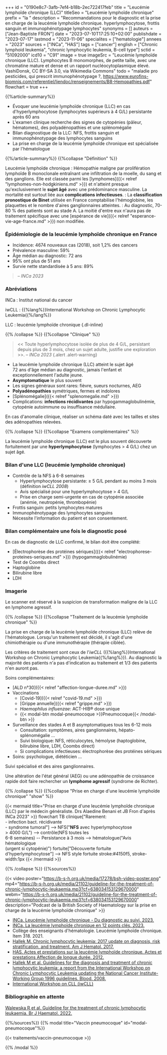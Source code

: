 +++
id = "0190e8c7-3afb-7ef4-b18b-2ec722417feb"
title = "Leucémie lymphoïde chronique (LLC)"
titleSeo = "Leucémie lymphoïde chronique"
prefix = "la "
description = "Recommandations pour le diagnostic et la prise en charge de la leucémie lymphoïde chronique. hyperlymphocytose, frottis sanguin et immunophénotypage lymphocytes"
synonyms = []
auteurs = ["Jean-Baptiste FRON"]
date = "2023-07-10T17:25:10+02:00"
publishdate = "2023-07-17"
lastmod = "2023-11-06"
specialites = ["hematologie"]
annees = "2023"
sources = ["INCa", "HAS"]
tags = ["cancer"]
english = ["Chronic lymphoid leukemia", "chronic lymphocytic leukemia, B-cell type"]
sctid = "51092000"
icd10 = "C91"
image = true
imageSrc = "Leucémie lymphoïde chronique (LLC). Lymphocytes B monomorphes, de petite taille, avec une chromatine mature et dense et un rapport nucléocytoplasmique élevé. VashiDonsk, CC BY-SA 3.0, via Wikimedia Commons"
todo = "maladie pro pesticides, qui prescrit immunophénotypage ?, https://www.eurofins-biomnis.com/referentiel/liendoc/renseignements/B8-Hemopathies.pdf"
flowchart = true
+++

{{%article-summary%}}

- Évoquer une leucémie lymphoïde chronique (LLC) en cas d'hyperlymphocytose (lymphocytes supérieurs à 4 G/L) persistante après 60 ans
- L'examen clinique recherche des signes de cytopénies (pâleur, hématomes), des polyadénopathies et une splénomégalie
- Bilan diagnostique de la LLC: NFS, frottis sanguin et immunophénotypage des lymphocytes sanguins
- La prise en charge de la leucémie lymphoïde chronique est spécialisée par l'hématologue

{{%/article-summary%}}
{{%collapse "Définition" %}}

Leucémie lymphoïde chronique
: Hémopathie maligne par prolifération lymphoïde B monoclonale entraînant une infiltration de la moelle, du sang et des ganglions. Elle est classée parmi les [lymphomes]({{< relref "lymphomes-non-hodgkiniens.md" >}}) et n'atteint presque qu'exclusivement le **sujet âgé** avec une prédominance masculine. La mortalité est surtout liée aux **complications infectieuses**.
: La **classification pronostique de Binet** utilisée en France comptabilise l'hémoglobine, les plaquettes et le nombre d'aires ganglionnaires atteintes.
: Au diagnostic, 70-80 % des patients sont au stade A. La moitié d'entre eux n'aura pas de traitement spécifique avec une [espérance de vie]({{< relref "esperance-vie-age-france.md" >}}) non modifiée.

### Épidémiologie de la leucémie lymphoïde chronique en France

- Incidence: 4674 nouveaux cas (2018), soit 1,2% des cancers
- Prévalence masculine: 59%
- Âge médian au diagnostic: 72 ans
- 95% ont plus de 51 ans
- Survie nette standardisée à 5 ans: 89%

> – *INCa 2023*

### Abréviations

INCa
: Institut national du cancer

iwCLL
: {{%lang%}}International Workshop on Chronic Lymphocytic Leukemia{{%/lang%}}

LLC
: leucémie lymphoïde chronique
{.dl-inline}

{{% /collapse %}}
{{%collapse "Clinique" %}}

> << Toute hyperlymphocytose isolée de plus de 4 G/L, persistant depuis plus de 3 mois, chez un sujet adulte, justifie une exploration >>. – *INCa 2023*
{.alert .alert-warning}

- La leucémie lymphoïde chronique (LLC) atteint le sujet âgé  
  72 ans d'âge médian au diagnostic, jamais l'enfant et exceptionnellement l'adulte jeune.
- **Asymptomatique** le plus souvent
- Les signes généraux sont rares: fièvre, sueurs nocturnes, AEG
- **Polyadénopathies** symétriques, fermes et indolores
- [Splénomégalie]({{< relref "splenomegalie.md" >}})
- Complications: **infections récidivantes** par hypogammaglobulinémie, cytopénie autoimmune ou insuffisance médullaire.

En cas d'anomalie clinique, réaliser un schéma daté avec les tailles et sites des adénopathies relevées.

{{% /collapse %}}
{{%collapse "Examens complémentaires" %}}

La leucémie lymphoïde chronique (LLC) est le plus souvent découverte fortuitement par une **hyperlymphocytose** (lymphocytes > 4 G/L) chez un sujet âgé.

### Bilan d'une LLC (leucémie lymphoïde chronique)

- Contrôle de la NFS à 6-8 semaines
  - Hyperlymphocytose persistante: ≥ 5 G/L pendant au moins 3 mois (définition *iwCLL 2008*)
  - Avis spécialisé pour une hyperlymphocytose > 4 G/L
  - Prise en charge semi-urgente en cas de cytopénie associée (anémie, neutropénie, thrombopénie)
- Frottis sanguin: petits lymphocytes matures
- Immunophénotypage des lymphocytes sanguins  
  Nécessite l'information du patient et son consentement.

### Bilan complémentaire une fois le diagnostic posé

En cas de diagnostic de LLC confirmé, le bilan doit être complété:

- [Électrophorèse des protéines sériques]({{< relref "electrophorese-proteines-seriques.md" >}}) (hypogammaglobulinémie)
- Test de Coombs direct
- Haptoglobine
- Bilirubine libre
- LDH

### Imagerie

Le scanner est réservé à la suspicion de transformation maligne de la LLC en lymphome agressif.

{{% /collapse %}}
{{%collapse "Traitement de la leucémie lymphoïde chronique" %}}

La prise en charge de la leucémie lymphoïde chronique (LLC) relève de l'hématologue. Lorsqu'un traitement est décidé, il s'agit d'une chimiothérapie ou d'une immunothérapie (thérapie ciblée).

Les critères de traitement sont ceux de l'*iwCLL* ({{%lang%}}International Workshop on Chronic Lymphocytic Leukemia{{%/lang%}}). Au diagnostic la majorité des patients n'a pas d'indication au traitement et 1/3 des patients n'en auront pas.

Soins complémentaires:

- [ALD n°30]({{< relref "affection-longue-duree.md" >}})
- Vaccinations
  - [Covid-19]({{< relref "covid-19.md" >}})
  - [Grippe annuelle]({{< relref "grippe.md" >}})
  - *Haemophilus influenzae*: ACT-HIB® dose unique
  - {{< modal-btn modal-pneumocoque >}}Pneumocoque{{< /modal-btn >}}
- Surveillance des stades A et B asymptomatiques tous les 6-12 mois
  - Consultation: symptômes, aires ganglionnaires, hépato-splénomégalie ...
  - Suivi biologique: NFS, réticulocytes, hémolyse (haptoglobine, bilirubine libre, LDH, Coombs direct)
  - Si complications infectieuses: électrophorèse des protéines sériques
- Soins: psychologue, diététicien ...

Suivi spécialisé et des aires ganglionnaires.

Une altération de l'état général (AEG) ou une adénopathie de croissance rapide doit faire rechercher un **lymphome agressif** (syndrome de Richter).

{{% /collapse %}}
{{%collapse "Prise en charge d'une leucémie lymphoïde chronique" "show" %}}

{{< mermaid title="Prise en charge d'une leucémie lymphoïde chronique (LLC) par le médecin généraliste. Drs Alaedine Benani et JB Fron d'après INCa 2023" >}}
flowchart TB
  clinique["Rarement:<br>- infection bact. récidivante<br>- syndrome tumoral"] --> NFS("<b>NFS</b> avec hyperlymphocytose<br>> 4000 G/L") --> contrôle(NFS toutes les<br>6-8 semaines) -- Persistance à 3 mois --> hématologue("Avis hématologique<br>(urgent si cytopénie)")
  fortuite["Découverte fortuite<br>d'hyperlymphocytose"] --> NFS
style fortuite stroke:#4150f5, stroke-width:1px
{{< /mermaid >}}

{{% /collapse %}}
{{%sources%}}

{{< video poster="https://b-s-h.org.uk/media/17278/bsh-video-poster.png" mp4="https://b-s-h.org.uk/media/21102/guideline-for-the-treatment-of-chronic-lymphocytic-leukaemia.mp3?cf=638034153129670000" webm="https://b-s-h.org.uk/media/21102/guideline-for-the-treatment-of-chronic-lymphocytic-leukaemia.mp3?cf=638034153129670000" description="Podcast de la British Society of Haematology sur la prise en charge de la leucémie lymphoïde chronique" >}}

- [INCa. Leucémie lymphoïde chronique - Du diagnostic au suivi. 2023.](https://www.e-cancer.fr/Expertises-et-publications/Catalogue-des-publications/Leucemie-lymphoide-chronique-Du-diagnostic-au-suivi)
- [INCa. La leucémie lymphoïde chronique en 12 points clés. 2023.](https://www.e-cancer.fr/Expertises-et-publications/Catalogue-des-publications/La-leucemie-lymphoide-chronique-en-12-points-cles)
- Collège des enseignants d'hématologie. Leucémie lymphoïde chronique. Item 318. 2021.
- [Hallek M. Chronic lymphocytic leukemia: 2017 update on diagnosis, risk stratification, and treatment. Am J Hematol. 2017.](https://onlinelibrary.wiley.com/doi/10.1002/ajh.24826)
- [HAS. Actes et prestations sur la leucémie lymphoïde chronique. Actes et prestations Affection de longue durée. 2012.](https://www.has-sante.fr/jcms/c_1096149/fr/ald-n-30-leucemie-lymphoide-chronique)
- [Hallek M et al. Guidelines for the diagnosis and treatment of chronic lymphocytic leukemia: a report from the International Workshop on Chronic Lymphocytic Leukemia updating the National Cancer Institute-Working Group 1996 guidelines. Blood. 2008.](https://www.ncbi.nlm.nih.gov/pmc/articles/PMC2972576/)
- [International Workshop on CLL (iwCLL)](https://www.iwcll.org)

### Bibliographie en attente

[Walewska R et al. Guideline for the treatment of chronic lymphocytic leukaemia. Br J Haematol. 2022.](https://onlinelibrary.wiley.com/doi/10.1111/bjh.18075)

{{%/sources%}}
{{% modal title="Vaccin pneumocoque" id="modal-pneumocoque"%}}

{{< traitements/vaccin-pneumocoque >}}

{{% /modal %}}
